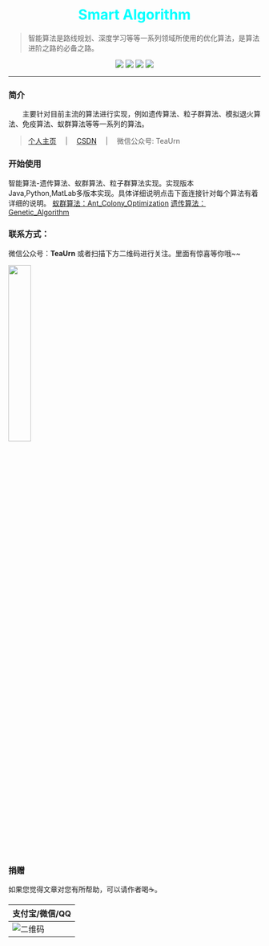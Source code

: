 <h1 align="center" style="color:Aqua">Smart Algorithm</h1>

 >智能算法是路线规划、深度学习等等一系列领域所使用的优化算法，是算法进阶之路的必备之路。

<div align="center">
<image src="https://markdown-liyang.oss-cn-beijing.aliyuncs.com/label/Github-LiYangSir-brightgreen.svg">
<image src="https://markdown-liyang.oss-cn-beijing.aliyuncs.com/label/quguai.cn-green.svg">
<image src="https://img.shields.io/badge/Lannguage-MatLab，Python,Java-yellow">
<image src="https://markdown-liyang.oss-cn-beijing.aliyuncs.com/label/Version-1.0-blue.svg">
</div>

------

### 简介

&emsp;&emsp;主要针对目前主流的算法进行实现，例如遗传算法、粒子群算法、模拟退火算法、免疫算法、蚁群算法等等一系列的算法。

> [个人主页](http://quguai.cn) &emsp;|&emsp; [CSDN](https://me.csdn.net/qq_41503660) &emsp;|&emsp; 微信公众号: TeaUrn

### 开始使用

智能算法-遗传算法、蚁群算法、粒子群算法实现。实现版本Java,Python,MatLab多版本实现。具体详细说明点击下面连接针对每个算法有着详细的说明。
[蚁群算法：Ant_Colony_Optimization](/Ant_Colony_Optimization)
[遗传算法：Genetic_Algorithm](/Genetic_Algorithm)


### 联系方式：
微信公众号：**TeaUrn**
或者扫描下方二维码进行关注。里面有惊喜等你哦~~

<img src="https://markdown-liyang.oss-cn-beijing.aliyuncs.com/%E5%85%AC%E4%BC%97%E5%8F%B7%E4%BA%8C%E7%BB%B4%E7%A0%81.jpg" width=30%>

### 捐赠
如果您觉得文章对您有所帮助，可以请作者喝☕。

|支付宝/微信/QQ|
|-------------|
|![二维码](https://markdown-liyang.oss-cn-beijing.aliyuncs.com/Pay.JPG)|